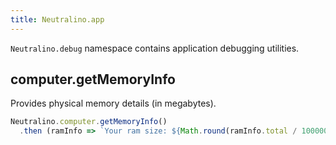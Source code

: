 ```yaml
---
title: Neutralino.app
---
```


`Neutralino.debug` namespace contains application debugging utilities.


## computer.getMemoryInfo

Provides physical memory details (in megabytes).

```js
Neutralino.computer.getMemoryInfo()
  .then (ramInfo => `Your ram size: ${Math.round(ramInfo.total / 1000000)}GB`)
```
